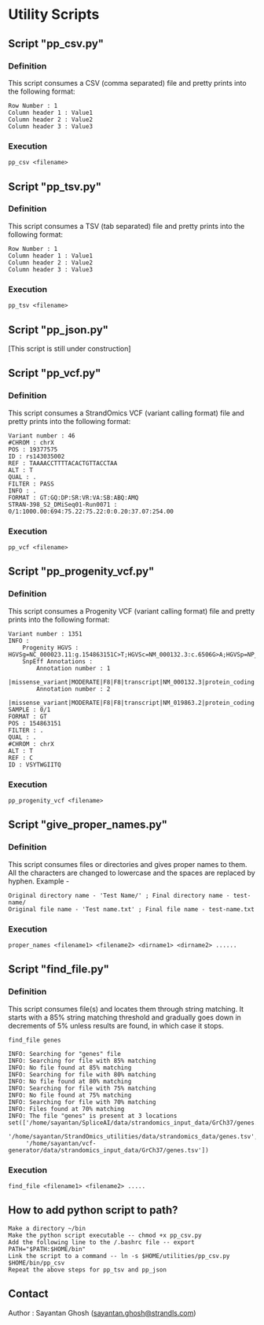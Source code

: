 # Utility Scripts

## Script "pp_csv.py"

### Definition

This script consumes a CSV (comma separated) file and pretty prints into the following format:
	
	Row Number : 1
	Column header 1 : Value1
	Column header 2 : Value2
	Column header 3 : Value3

### Execution

	pp_csv <filename>

## Script "pp_tsv.py"

### Definition

This script consumes a TSV (tab separated) file and pretty prints into the following format:

	Row Number : 1
	Column header 1 : Value1
	Column header 2 : Value2
	Column header 3 : Value3

### Execution

	pp_tsv <filename>

## Script "pp_json.py"

[This script is still under construction]

## Script "pp_vcf.py"

### Definition

This script consumes a StrandOmics VCF (variant calling format) file and pretty prints into the following format:

	Variant number : 46
	#CHROM : chrX
	POS : 19377575
	ID : rs143035002
	REF : TAAAACCTTTTACACTGTTACCTAA
	ALT : T
	QUAL : .
	FILTER : PASS
	INFO : .
	FORMAT : GT:GQ:DP:SR:VR:VA:SB:ABQ:AMQ
	STRAN-398_S2_DMiSeq01-Run0071 : 0/1:1000.00:694:75.22:75.22:0:0.20:37.07:254.00

### Execution

	pp_vcf <filename>

## Script "pp_progenity_vcf.py"

### Definition

This script consumes a Progenity VCF (variant calling format) file and pretty prints into the following format:

	Variant number : 1351
	INFO : 
		Progenity HGVS : HGVSg=NC_000023.11:g.154863151C>T;HGVSc=NM_000132.3:c.6506G>A;HGVSp=NP_000123.1:p.Arg2169His
		SnpEff Annotations :
			Annotation number : 1
			|missense_variant|MODERATE|F8|F8|transcript|NM_000132.3|protein_coding|23/26|NM_000132.3:c.6506G>A|NP_000123.1:p.Arg2169His|6677/9036|6506/7056|2169/2351||
			Annotation number : 2
			|missense_variant|MODERATE|F8|F8|transcript|NM_019863.2|protein_coding|2/5|NM_019863.2:c.101G>A|NP_063916.1:p.Arg34His|246/2605|101/651|34/216||
	SAMPLE : 0/1
	FORMAT : GT
	POS : 154863151
	FILTER : .
	QUAL : .
	#CHROM : chrX
	ALT : T
	REF : C
	ID : VSYTWGIITQ

### Execution

	pp_progenity_vcf <filename>

## Script "give_proper_names.py"

### Definition

This script consumes files or directories and gives proper names to them. All the characters are changed to lowercase and the spaces are replaced by hyphen. Example -

	Original directory name - 'Test Name/' ; Final directory name - test-name/
	Original file name - 'Test name.txt' ; Final file name - test-name.txt

### Execution

	proper_names <filename1> <filename2> <dirname1> <dirname2> ......

## Script "find_file.py"

### Definition

This script consumes file(s) and locates them through string matching. It starts with a 85% string matching threshold and gradually goes down in decrements of 5% unless results are found, in which case it stops.

	find_file genes

	INFO: Searching for "genes" file
	INFO: Searching for file with 85% matching
	INFO: No file found at 85% matching
	INFO: Searching for file with 80% matching
	INFO: No file found at 80% matching
	INFO: Searching for file with 75% matching
	INFO: No file found at 75% matching
	INFO: Searching for file with 70% matching
	INFO: Files found at 70% matching
	INFO: The file "genes" is present at 3 locations
	set(['/home/sayantan/SpliceAI/data/strandomics_input_data/GrCh37/genes.tsv',
	     '/home/sayantan/StrandOmics_utilities/data/strandomics_data/genes.tsv',
	     '/home/sayantan/vcf-generator/data/strandomics_input_data/GrCh37/genes.tsv'])

### Execution

	find_file <filename1> <filename2> .....

## How to add python script to path?

	Make a directory ~/bin
	Make the python script executable -- chmod +x pp_csv.py
	Add the following line to the /.bashrc file -- export PATH="$PATH:$HOME/bin"
	Link the script to a command -- ln -s $HOME/utilities/pp_csv.py $HOME/bin/pp_csv
	Repeat the above steps for pp_tsv and pp_json

## Contact

Author : Sayantan Ghosh (sayantan.ghosh@strandls.com)